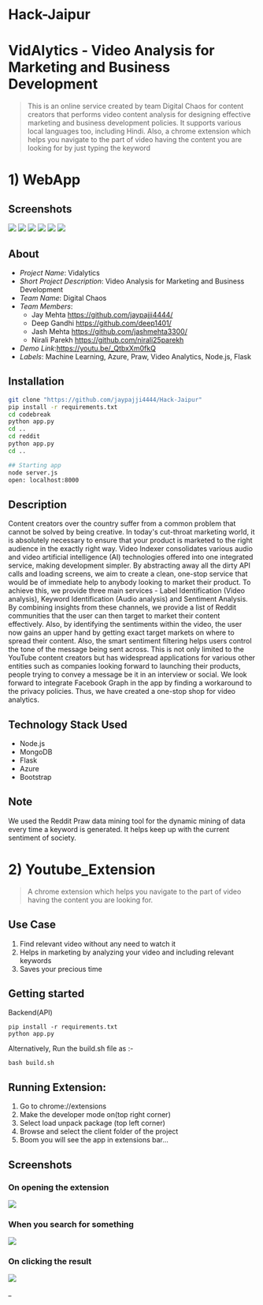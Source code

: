 # Hack-Jaipur
# VidAlytics - Video Analysis for Marketing and Business Development

>This is an online service created by team Digital Chaos for content creators that performs video content analysis for designing effective marketing and business development policies. It supports various local languages too, including Hindi.
>Also, a chrome extension which helps you navigate to the part of video having the content you are looking for by just typing the keyword

# 1) WebApp
## Screenshots

![](https://github.com/jashmehta3300/Screenshots/blob/master/Vidalytics_img/home1.JPG)
![](https://github.com/jashmehta3300/Screenshots/blob/master/Vidalytics_img/home3.JPG)
![](https://github.com/jashmehta3300/Screenshots/blob/master/Vidalytics_img/home4.JPG)
![](https://github.com/jashmehta3300/Screenshots/blob/master/Vidalytics_img/Video%20Analytics.JPG)
![](https://github.com/jashmehta3300/Screenshots/blob/master/Vidalytics_img/Video%20Analytics%202.JPG)
![](https://github.com/jashmehta3300/Screenshots/blob/master/Vidalytics_img/Reddit%20Links.JPG)

## About

- *Project Name*: Vidalytics
- *Short Project Description*: Video Analysis for Marketing and Business Development 
- *Team Name*: Digital Chaos
- *Team Members*:
	 - Jay Mehta https://github.com/jaypajji4444/
	 - Deep Gandhi https://github.com/deep1401/
	 - Jash Mehta https://github.com/jashmehta3300/
	 - Nirali Parekh https://github.com/nirali25parekh 
- *Demo Link*:https://youtu.be/_QtbxXm0fkQ 
- *Labels*: Machine Learning, Azure, Praw, Video Analytics, Node.js, Flask 

## Installation

```bash
git clone "https://github.com/jaypajji4444/Hack-Jaipur"
pip install -r requirements.txt
cd codebreak
python app.py
cd ..
cd reddit
python app.py
cd ..

## Starting app
node server.js
open: localhost:8000
```

## Description

Content creators over the country suffer from a common problem that cannot be solved by being creative. In today's cut-throat marketing world, it is absolutely necessary to ensure that your product is marketed to the right audience in the exactly right way. Video Indexer consolidates various audio and video artificial intelligence (AI) technologies offered into one integrated service, making development simpler. By abstracting away all the dirty API calls and loading screens, we aim to create a clean, one-stop service that would be of immediate help to anybody looking to market their product. To achieve this, we provide three main services - Label Identification (Video analysis), Keyword Identification (Audio analysis) and Sentiment Analysis. By combining insights from these channels, we provide a list of Reddit communities that the user can then target to market their content effectively. Also, by identifying the sentiments within the video, the user now gains an upper hand by getting exact target markets on where to spread their content. Also, the smart sentiment filtering helps users control the tone of the message being sent across. This is not only limited to the YouTube content creators but has widespread applications for various other entities such as companies looking forward to launching their products, people trying to convey a message be it in an interview or social. We look forward to integrate Facebook Graph in the app by finding a workaround to the privacy policies. Thus, we have created a one-stop shop for video analytics.

## Technology Stack Used
- Node.js
- MongoDB
- Flask
- Azure
- Bootstrap

## Note
We used the Reddit Praw data mining tool for the dynamic mining of data every time a keyword is generated. It helps keep up with the current sentiment of society.

# 2) Youtube_Extension

>A chrome extension which helps you navigate to the part of video having the content you are looking for.
## Use Case
1) Find relevant video without any need to watch it
2) Helps in marketing by analyzing your video and  including relevant keywords
3) Saves your precious time
## Getting started
Backend(API)
```
pip install -r requirements.txt
python app.py
```
Alternatively, Run the build.sh file as :-
```
bash build.sh
```

## Running Extension:
1) Go to chrome://extensions
2) Make the developer mode on(top right corner)
3) Select load unpack package (top left corner)
4) Browse and select the client folder of the project
5) Boom you will see the app in extensions bar...

## Screenshots

### On opening the extension
![](https://github.com/jashmehta3300/Screenshots/blob/master/Youtube-Genie/capture1.JPG)

### When you search for something
![](https://github.com/jashmehta3300/Screenshots/blob/master/Youtube-Genie/Capture2.JPG)

### On clicking the result
![](https://github.com/jashmehta3300/Screenshots/blob/master/Youtube-Genie/Capture3.JPG)

_
